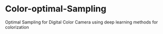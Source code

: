 # Color-optimal-Sampling
Optimal Sampling for Digital Color Camera using deep learning methods for colorization
